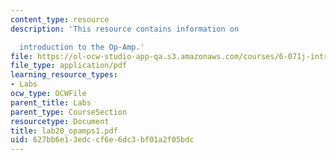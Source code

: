 ```yaml
---
content_type: resource
description: 'This resource contains information on

  introduction to the Op-Amp.'
file: https://ol-ocw-studio-app-qa.s3.amazonaws.com/courses/6-071j-introduction-to-electronics-signals-and-measurement-spring-2006/627bb6e13edccf6e6dc3bf01a2f05bdc_lab20_opamps1.pdf
file_type: application/pdf
learning_resource_types:
- Labs
ocw_type: OCWFile
parent_title: Labs
parent_type: CourseSection
resourcetype: Document
title: lab20_opamps1.pdf
uid: 627bb6e1-3edc-cf6e-6dc3-bf01a2f05bdc
---
```

